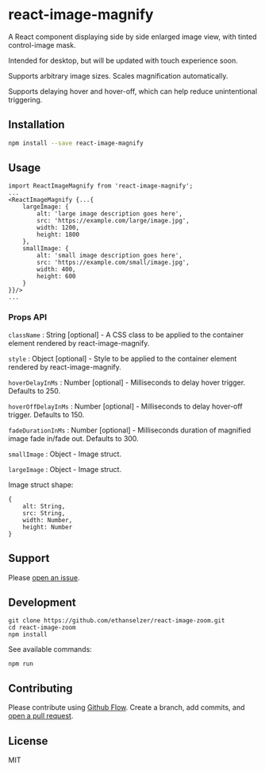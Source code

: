 # react-image-magnify

A React component displaying side by side enlarged image view, with tinted control-image mask.

Intended for desktop, but will be updated with touch experience soon.

Supports arbitrary image sizes. Scales magnification automatically.

Supports delaying hover and hover-off, which can help reduce unintentional triggering.


## Installation

```sh
npm install --save react-image-magnify
```

## Usage

```JSX
import ReactImageMagnify from 'react-image-magnify';
...
<ReactImageMagnify {...{
    largeImage: {
        alt: 'large image description goes here',
        src: 'https://example.com/large/image.jpg',
        width: 1200,
        height: 1800
    },
    smallImage: {
        alt: 'small image description goes here',
        src: 'https://example.com/small/image.jpg',
        width: 400,
        height: 600
    }
}}/>
...
```

### Props API

`className` : String [optional] - A CSS class to be applied to the container element rendered by react-image-magnify.

`style` : Object [optional] - Style to be applied to the container element rendered by react-image-magnify.

`hoverDelayInMs` : Number [optional] - Milliseconds to delay hover trigger. Defaults to 250.

`hoverOffDelayInMs` : Number [optional] - Milliseconds to delay hover-off trigger. Defaults to 150.

`fadeDurationInMs` : Number [optional] - Milliseconds duration of magnified image fade in/fade out. Defaults to 300.

`smallImage` : Object - Image struct.

`largeImage` : Object - Image struct.

Image struct shape:
```
{
    alt: String,
    src: String,
    width: Number,
    height: Number
}
```

## Support

Please [open an issue](https://github.com/ethanselzer/react-image-zoom/issues).

## Development

```ssh
git clone https://github.com/ethanselzer/react-image-zoom.git
cd react-image-zoom
npm install
```
See available commands:
```ssh
npm run
```

## Contributing

Please contribute using [Github Flow](https://guides.github.com/introduction/flow/). Create a branch,
add commits, and [open a pull request](https://github.com/ethanselzer/react-image-zoom/compare/).

## License

MIT
